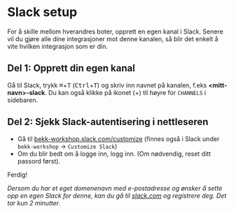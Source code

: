 # Slack setup

For å skille mellom hverandres boter, opprett en egen kanal i Slack. Senere vil du gjøre alle dine integrasjoner mot denne kanalen, så blir det enkelt å vite hvilken integrasjon som er din.

## Del 1: Opprett din egen kanal
Gå til Slack, trykk <kbd>⌘</kbd>+<kbd>T</kbd> (<kbd>Ctrl</kbd>+<kbd>T</kbd>) og skriv inn navnet på kanalen, f.eks **\<mitt-navn\>-slack**. Du kan også klikke på ikonet (+) til høyre for ```CHANNELS``` i sidebaren.

## Del 2: Sjekk Slack-autentisering i nettleseren
- Gå til [bekk-workshop.slack.com/customize](https://bekk-workshop.slack.com/customize) (finnes også i Slack under ```bekk-workshop``` -> ```Customize Slack```)
- Om du blir bedt om å logge inn, logg inn. (Om nødvendig, reset ditt passord først).

Ferdig!

*Dersom du har et eget domenenavn med e-postadresse og ønsker å sette opp en egen Slack for denne, kan du gå til [slack.com](https://www.slack.com) og registrere deg. Det tar kun 2 minutter.*
